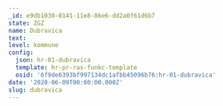 ```yaml
---
_id: e9db1030-0141-11e8-86e6-dd2a0f61d6b7
state: ZGZ
name: Dubravica
text:
level: kommune
config:
  json: hr-01-dubravica
  template: hr-pr-ras-funkc-template
  osid: '6f9de6393bf997134dc1afbb45096b76:hr-01-dubravica'
date: '2020-06-09T00:00:00.000Z'
slug: dubravica
---
```

